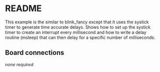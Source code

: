 # README

This example is the similar to blink\_fancy except that it uses the
systick timer to generate time accurate delays. Shows how to set
up the systick timer to create an interrupt every millisecond and
how to write a delay routine (msleep) that can then delay for a
specific number of milliseconds.

## Board connections

*none required*
